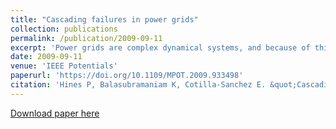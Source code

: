 ```yaml
---
title: "Cascading failures in power grids"
collection: publications
permalink: /publication/2009-09-11
excerpt: 'Power grids are complex dynamical systems, and because of this complexity it is unlikely that we will completely eliminate blackouts. However, there are things that can be done to reduce the average size and cost of these blackouts. In this article we described two strategies that hold substantial promise for reducing the size and cost of blackouts. Both "reciprocal altruism" and "survivability" respect the necessarily decentralized nature of power grids. Both strategies can be implemented within the context of the existing physical infrastructure of the power grids, which is important because dramatic changes to the physical infrastructure are prohibitively expensive. However, additional engineering and innovation will be needed to bring strategies such as these to implementation and to create power grids with smaller, less costly blackouts.'
date: 2009-09-11
venue: 'IEEE Potentials'
paperurl: 'https://doi.org/10.1109/MPOT.2009.933498'
citation: 'Hines P, Balasubramaniam K, Cotilla-Sanchez E. &quot;Cascading failures in power grids.&quot; <i>IEEE Potentials</i>. 28(5):24-30 (2009)'
---
```


[Download paper here](https://doi.org/10.1109/MPOT.2009.933498)
